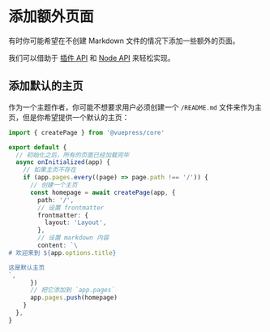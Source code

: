 # 添加额外页面

有时你可能希望在不创建 Markdown 文件的情况下添加一些额外的页面。

我们可以借助于 [插件 API](../../reference/plugin-api.md) 和 [Node API](../../reference/node-api.md) 来轻松实现。

## 添加默认的主页

作为一个主题作者，你可能不想要求用户必须创建一个 `/README.md` 文件来作为主页，但是你希望提供一个默认的主页：

```ts
import { createPage } from '@vuepress/core'

export default {
  // 初始化之后，所有的页面已经加载完毕
  async onInitialized(app) {
    // 如果主页不存在
    if (app.pages.every((page) => page.path !== '/')) {
      // 创建一个主页
      const homepage = await createPage(app, {
        path: '/',
        // 设置 frontmatter
        frontmatter: {
          layout: 'Layout',
        },
        // 设置 markdown 内容
        content: `\
# 欢迎来到 ${app.options.title}

这是默认主页
`,
      })
      // 把它添加到 `app.pages`
      app.pages.push(homepage)
    }
  },
}
```
